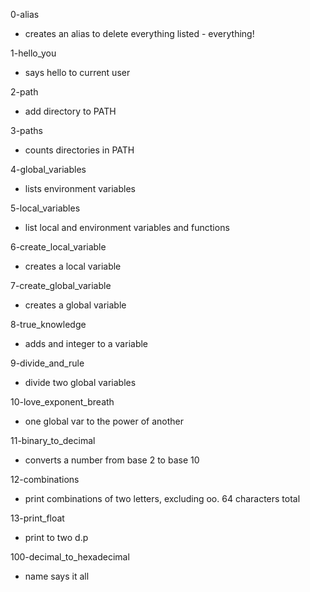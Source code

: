 0-alias
* creates an alias to delete everything listed - everything!

1-hello_you
* says hello to current user

2-path
* add directory to PATH

3-paths
* counts directories in PATH

4-global_variables
* lists environment variables

5-local_variables
* list local and environment variables and functions

6-create_local_variable
* creates a local variable

7-create_global_variable
* creates a global variable

8-true_knowledge
* adds and integer to a variable

9-divide_and_rule
* divide two global variables

10-love_exponent_breath
* one global var to the power of another

11-binary_to_decimal
* converts a number from base 2 to base 10

12-combinations
* print combinations of two letters, excluding oo. 64 characters total

13-print_float
* print to two d.p

100-decimal_to_hexadecimal
* name says it all
